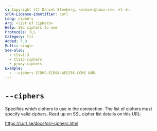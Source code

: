 ```yaml
---
c: Copyright (C) Daniel Stenberg, <daniel@haxx.se>, et al.
SPDX-License-Identifier: curl
Long: ciphers
Arg: <list of ciphers>
Help: SSL ciphers to use
Protocols: TLS
Category: tls
Added: 7.9
Multi: single
See-also:
  - tlsv1.3
  - tls13-ciphers
  - proxy-ciphers
Example:
  - --ciphers ECDHE-ECDSA-AES256-CCM8 $URL
---
```


# `--ciphers`

Specifies which ciphers to use in the connection. The list of ciphers must
specify valid ciphers. Read up on SSL cipher list details on this URL:

https://curl.se/docs/ssl-ciphers.html
